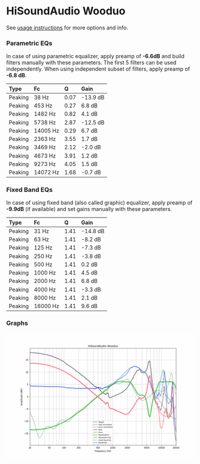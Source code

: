 # HiSoundAudio Wooduo
See [usage instructions](https://github.com/jaakkopasanen/AutoEq#usage) for more options and info.

### Parametric EQs
In case of using parametric equalizer, apply preamp of **-6.6dB** and build filters manually
with these parameters. The first 5 filters can be used independently.
When using independent subset of filters, apply preamp of **-6.8 dB**.

| Type    | Fc       |    Q | Gain     |
|:--------|:---------|:-----|:---------|
| Peaking | 38 Hz    | 0.07 | -13.9 dB |
| Peaking | 453 Hz   | 0.27 | 6.8 dB   |
| Peaking | 1482 Hz  | 0.82 | 4.1 dB   |
| Peaking | 5738 Hz  | 2.87 | -12.5 dB |
| Peaking | 14005 Hz | 0.29 | 6.7 dB   |
| Peaking | 2363 Hz  | 3.55 | 1.7 dB   |
| Peaking | 3469 Hz  | 2.12 | -2.0 dB  |
| Peaking | 4673 Hz  | 3.91 | 1.2 dB   |
| Peaking | 9273 Hz  | 4.05 | 1.5 dB   |
| Peaking | 14072 Hz | 1.68 | -0.7 dB  |

### Fixed Band EQs
In case of using fixed band (also called graphic) equalizer, apply preamp of **-9.9dB**
(if available) and set gains manually with these parameters.

| Type    | Fc       |    Q | Gain     |
|:--------|:---------|:-----|:---------|
| Peaking | 31 Hz    | 1.41 | -14.8 dB |
| Peaking | 63 Hz    | 1.41 | -8.2 dB  |
| Peaking | 125 Hz   | 1.41 | -7.3 dB  |
| Peaking | 250 Hz   | 1.41 | -3.8 dB  |
| Peaking | 500 Hz   | 1.41 | 0.2 dB   |
| Peaking | 1000 Hz  | 1.41 | 4.5 dB   |
| Peaking | 2000 Hz  | 1.41 | 6.8 dB   |
| Peaking | 4000 Hz  | 1.41 | -3.3 dB  |
| Peaking | 8000 Hz  | 1.41 | 2.1 dB   |
| Peaking | 16000 Hz | 1.41 | 9.6 dB   |

### Graphs
![](./HiSoundAudio%20Wooduo.png)